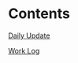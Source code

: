 # Contents

[Daily Update](https://github.com/coreyfoard/Technical-Writing-Portfolio/blob/main/Web%20Articles/Daily-update.pdf)

[Work Log](https://github.com/coreyfoard/Technical-Writing-Portfolio/blob/main/Web%20Articles/Work-log.pdf)
